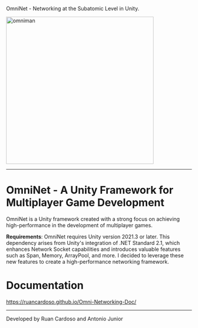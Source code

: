 OmniNet - Networking at the Subatomic Level in Unity.

<img src="omniman.png" alt="omniman" width="400" height="400">

---

# OmniNet - A Unity Framework for Multiplayer Game Development

OmniNet is a Unity framework created with a strong focus on achieving high-performance in the development of multiplayer games.

**Requirements**: OmniNet requires Unity version 2021.3 or later. This dependency arises from Unity's integration of .NET Standard 2.1, which enhances Network Socket capabilities and introduces valuable features such as Span, Memory, ArrayPool, and more. I decided to leverage these new features to create a high-performance networking framework.

# Documentation

https://ruancardoso.github.io/Omni-Networking-Doc/

---

Developed by Ruan Cardoso and Antonio Junior
